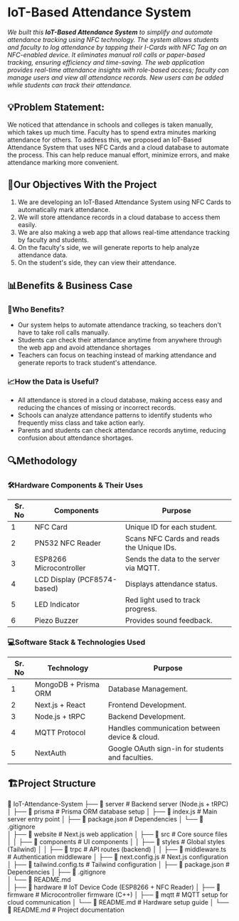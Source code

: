 # IoT-Based Attendance System

*We built this **IoT-Based Attendance System** to simplify and automate attendance tracking using NFC technology. The system allows students and faculty to log attendance by tapping their I-Cards with NFC Tag on an NFC-enabled device. It eliminates manual roll calls or paper-based tracking, ensuring efficiency and time-saving. The web application provides real-time attendance insights with role-based access; faculty can manage users and view all attendance records. New users can be added while students can track their attendance.*

## 💡Problem Statement:
We noticed that attendance in schools and colleges is taken manually, which takes up much time. Faculty has to spend extra minutes marking attendance for others. To address this, we proposed an IoT-Based Attendance System that uses NFC Cards and a cloud database to automate the process. This can help reduce manual effort, minimize errors, and make attendance marking more convenient.

## 🎯Our Objectives With the Project
1. We are developing an IoT-Based Attendance System using NFC Cards to automatically mark attendance.
2. We will store attendance records in a cloud database to access them easily. 
3. We are also making a web app that allows real-time attendance tracking by faculty and students.
4. On the faculty's side, we will generate reports to help analyze attendance data. 
5. On the student's side, they can view their attendance.

## 📊Benefits & Business Case

### 🏫Who Benefits?
- Our system helps to automate attendance tracking, so teachers don't have to take roll calls manually.
- Students can check their attendance anytime from anywhere through the web app and avoid attendance shortages
- Teachers can focus on teaching instead of marking attendance and generate reports to track student's attendance.

### 📈How the Data is Useful?
- All attendance is stored in a cloud database, making access easy and reducing the chances of missing or incorrect records.
- Schools can analyze attendance patterns to identify students who frequently miss class and take action early.
- Parents and students can check attendance records anytime, reducing confusion about attendance shortages.

## 🔍Methodology

### 🛠️Hardware Components & Their Uses
| Sr. No | Components                           | Purpose                                                 | 
|--------|--------------------------------------|---------------------------------------------------------|  
| 1      | NFC Card                             | Unique ID for each student.                             |  
| 2      | PN532 NFC Reader                     | Scans NFC Cards and reads the Unique IDs.               |
| 3      | ESP8266 Microcontroller              | Sends the data to the server via MQTT.                  |  
| 4      | LCD Display (PCF8574-based)          | Displays attendance status.                             |  
| 5      | LED Indicator                        | Red light used to track progress.                       |  
| 6      | Piezo Buzzer                         | Provides sound feedback.                                |  

### 💻Software Stack & Technologies Used
| Sr. No | Technology                           | Purpose                                                 | 
|--------|--------------------------------------|---------------------------------------------------------|  
| 1      | MongoDB + Prisma ORM                 | Database Management.                                    |  
| 2      | Next.js + React                      | Frontend Development.                                   |
| 3      | Node.js + tRPC                       | Backend Development.                                    |  
| 4      | MQTT Protocol                        | Handles communication between device & cloud.           |  
| 5      | NextAuth                             | Google OAuth sign-in for students and faculties.        |  
  
## 🏗️Project Structure

📂 IoT-Attendance-System
 ├── 📁 server           # Backend server (Node.js + tRPC)
 │   ├── 📁 prisma         # Prisma ORM database setup
 │   ├── 📜 index.js       # Main server entry point
 │   ├── 📜 package.json   # Dependencies
 │   └── 📜 .gitignore    
 │
 ├── 📁 website             # Next.js web application
 │   ├── 📁 src               # Core source files
 │   │   ├── 📁 components      # UI components
 │   │   ├── 📁 styles          # Global styles (Tailwind)
 │   │   ├── 📁 trpc            # API routes (backend)
 │   │   ├── 📜 middleware.ts   # Authentication middleware
 │   ├── 📜 next.config.js           # Next.js configuration
 │   ├── 📜 tailwind.config.ts       # Tailwind configuration
 │   ├── 📜 package.json             # Dependencies
 │   ├── 📜 .gitignore    
 │   └── 📜 README.md     
 │
 ├── 📁 hardware           # IoT Device Code (ESP8266 + NFC Reader)
 │   ├── 📁 firmware         # Microcontroller firmware (C++)
 │   ├── 📁 mqtt             # MQTT setup for cloud communication
 │   └── 📜 README.md        # Hardware setup guide
 │
 └── 📜 README.md           # Project documentation
